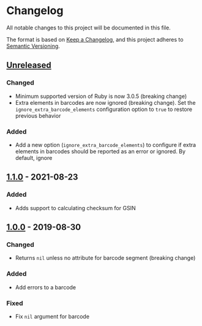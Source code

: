 # Changelog
All notable changes to this project will be documented in this file.

The format is based on [Keep a Changelog](https://keepachangelog.com/en/1.1.0/),
and this project adheres to [Semantic Versioning](https://semver.org/spec/v2.0.0.html).

## [Unreleased]
### Changed
- Minimum supported version of Ruby is now 3.0.5 (breaking change)
- Extra elements in barcodes are now ignored (breaking change). Set the
    `ignore_extra_barcode_elements` configuration option to `true` to restore
    previous behavior

### Added
- Add a new option (`ignore_extra_barcode_elements`) to configure if extra
    elements in barcodes should be reported as an error or ignored. By default,
    ignore

## [1.1.0] - 2021-08-23

### Added
- Adds support to calculating checksum for GSIN

## [1.0.0] - 2019-08-30

### Changed
- Returns `nil` unless no attribute for barcode segment (breaking change)

### Added
- Add errors to a barcode

### Fixed
- Fix `nil` argument for barcode

[Unreleased]: https://github.com/apoex/gs1/compare/v1.1.0...HEAD

[1.1.0]: https://github.com/apoex/gs1/compare/v1.0.0...v1.1.0
[1.0.0]: https://github.com/apoex/gs1/releases/tag/v1.0.0
